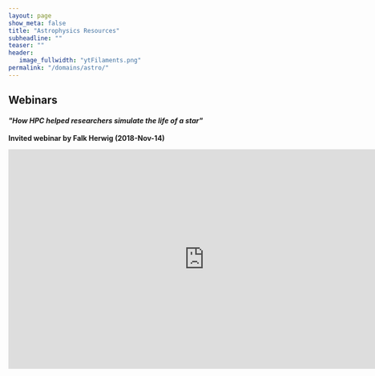 ```yaml
---
layout: page
show_meta: false
title: "Astrophysics Resources"
subheadline: ""
teaser: ""
header:
   image_fullwidth: "ytFilaments.png"
permalink: "/domains/astro/"
---
```


## Webinars

#### *"How HPC helped researchers simulate the life of a star"*

**Invited webinar by Falk Herwig (2018-Nov-14)**

<div class="flex-video">
	<iframe width="781" height="439" src="https://www.youtube.com/embed/hLgCmVFK9vM" frameborder="0"
	allow="accelerometer; autoplay; encrypted-media; gyroscope; picture-in-picture"
	allowfullscreen></iframe>
</div>

&nbsp;
